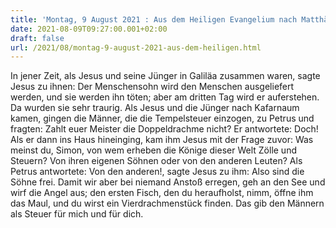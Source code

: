 ```yaml
---
title: 'Montag, 9 August 2021 : Aus dem Heiligen Evangelium nach Matthäus - Mt 17,22-27.'
date: 2021-08-09T09:27:00.001+02:00
draft: false
url: /2021/08/montag-9-august-2021-aus-dem-heiligen.html
---
```


In jener Zeit, als Jesus und seine Jünger in Galiläa zusammen waren, sagte Jesus zu ihnen: Der Menschensohn wird den Menschen ausgeliefert werden, und sie werden ihn töten; aber am dritten Tag wird er auferstehen. Da wurden sie sehr traurig. Als Jesus und die Jünger nach Kafarnaum kamen, gingen die Männer, die die Tempelsteuer einzogen, zu Petrus und fragten: Zahlt euer Meister die Doppeldrachme nicht? Er antwortete: Doch! Als er dann ins Haus hineinging, kam ihm Jesus mit der Frage zuvor: Was meinst du, Simon, von wem erheben die Könige dieser Welt Zölle und Steuern? Von ihren eigenen Söhnen oder von den anderen Leuten? Als Petrus antwortete: Von den anderen!, sagte Jesus zu ihm: Also sind die Söhne frei. Damit wir aber bei niemand Anstoß erregen, geh an den See und wirf die Angel aus; den ersten Fisch, den du heraufholst, nimm, öffne ihm das Maul, und du wirst ein Vierdrachmenstück finden. Das gib den Männern als Steuer für mich und für dich.